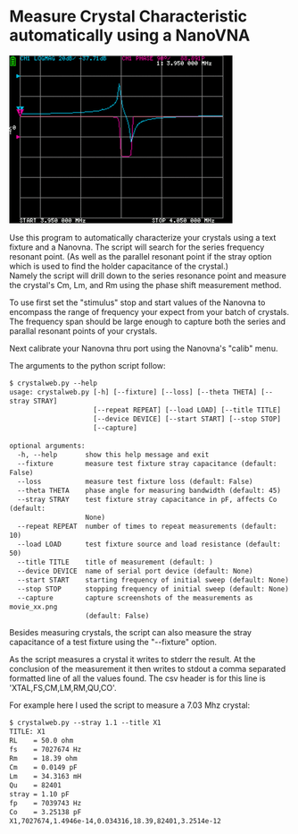                                                                       
# Measure Crystal Characteristic automatically using a NanoVNA

![](animation.gif)

Use this program to automatically characterize your crystals
using a text fixture and a Nanovna.  The script will search for 
the series frequency resonant point. (As well as the parallel resonant point 
if the stray option which is used to find the holder capacitance
of the crystal.)  
Namely the script will drill down to the series resonance point and 
measure the crystal's Cm, Lm, and Rm using the phase shift measurement 
method.

To use first set the "stimulus"
stop and start values of the Nanovna to encompass the range
of frequency your expect from your batch of crystals.  The 
frequency span should be large enough to capture
both the series and parallal resonant points of your crystals.

Next calibrate your Nanovna thru port using the Nanovna's "calib" menu.

The arguments to the python script follow:

                                                                 
```
$ crystalweb.py --help
usage: crystalweb.py [-h] [--fixture] [--loss] [--theta THETA] [--stray STRAY]
                     [--repeat REPEAT] [--load LOAD] [--title TITLE]
                     [--device DEVICE] [--start START] [--stop STOP]
                     [--capture]

optional arguments:
  -h, --help       show this help message and exit
  --fixture        measure test fixture stray capacitance (default: False)
  --loss           measure test fixture loss (default: False)
  --theta THETA    phase angle for measuring bandwidth (default: 45)
  --stray STRAY    test fixture stray capacitance in pF, affects Co (default:
                   None)
  --repeat REPEAT  number of times to repeat measurements (default: 10)
  --load LOAD      test fixture source and load resistance (default: 50)
  --title TITLE    title of measurement (default: )
  --device DEVICE  name of serial port device (default: None)
  --start START    starting frequency of initial sweep (default: None)
  --stop STOP      stopping frequency of initial sweep (default: None)
  --capture        capture screenshots of the measurements as movie_xx.png
                   (default: False)
```


Besides measuring crystals, the script can also measure the
stray capacitance of a test fixture using the "--fixture" option.

As the script measures a crystal it writes to stderr the result.  At the
conclusion of the measurement it then writes to stdout a comma separated 
formatted line of all the values found.  The csv header is for this
line is 'XTAL,FS,CM,LM,RM,QU,CO'.

For example here I used the script to measure a 7.03 Mhz crystal:

```
$ crystalweb.py --stray 1.1 --title X1
TITLE: X1
RL    = 50.0 ohm
fs    = 7027674 Hz
Rm    = 18.39 ohm
Cm    = 0.0149 pF
Lm    = 34.3163 mH
Qu    = 82401
stray = 1.10 pF
fp    = 7039743 Hz
Co    = 3.25138 pF
X1,7027674,1.4946e-14,0.034316,18.39,82401,3.2514e-12
```


